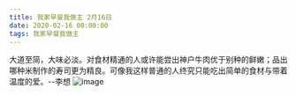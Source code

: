 ```yaml
---
title: 我家早餐我做主 2月16日
date: 2020-02-16 00:00:00
tags: 我家早餐我做主
---
```

大道至简，大味必淡。对食材精通的人或许能尝出神户牛肉优于别种的鲜嫩；品出哪种米制作的寿司更为精良。可像我这样普通的人终究只能吃出简单的食材与带着温度的爱。--李想
![image](1.jpg)
